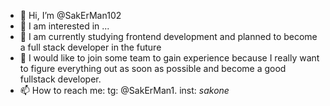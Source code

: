 - 👋 Hi, I’m @SakErMan102
- 👀 I am interested in ...
- 🌱 I am currently studying frontend development and planned to become a full stack developer in the future
- 💞️ I would like to join some team to gain experience because I really want to figure everything out as soon as possible and become a good fullstack developer.
- 📫 How to reach me: tg: @SakErMan1. inst: _sakone_

<!---
SakErMan102/SakErMan102 is a ✨ special ✨ repository because its `README.md` (this file) appears on your GitHub profile.
You can click the Preview link to take a look at your changes.
--->
